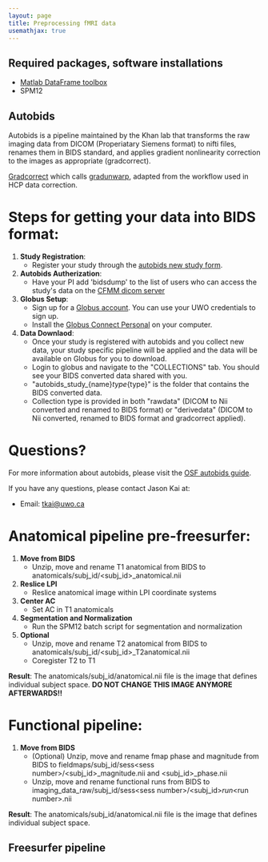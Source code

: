```yaml
---
layout: page
title: Preprocessing fMRI data
usemathjax: true
---
```


## Required packages, software installations

* [Matlab DataFrame toolbox](https://github.com/DiedrichsenLab/dataframe)
* SPM12


## Autobids
Autobids is a pipeline maintained by the Khan lab that transforms the raw imaging data from DICOM (Properiatary Siemens format) to nifti files, renames them in BIDS standard, and applies gradient nonlinearity correction to the images as appropriate (gradcorrect).

[Gradcorrect](https://github.com/khanlab/gradcorrect) which calls [gradunwarp](https://github.com/kaitj/gradunwarp), adapted from the workflow used in HCP data correction. 

# Steps for getting your data into BIDS format:

1. **Study Registration**: 
    - Register your study through the [autobids new study form](https://autobids-uwo.ca/new).
2. **Autobids Autherization**: 
    - Have your PI add 'bidsdump' to the list of users who can access the study's data on the [CFMM dicom server](https://dicom.cfmm.uwo.ca/)
3. **Globus Setup**: 
    - Sign up for a [Globus account](http://app.globus.org/). You can use your UWO credentials to sign up.
    - Install the [Globus Connect Personal](https://www.globus.org/globus-connect-personal) on your computer.
4. **Data Downlaod**: 
    - Once your study is registered with autobids and you collect new data, your study specific pipeline will be applied and the data will be available on Globus for you to download.
    - Login to globus and navigate to the "COLLECTIONS" tab. You should see your BIDS converted data shared with you.
    - "autobids_study_{name}_type_{type}" is the folder that contains the BIDS converted data.
    - Collection type is provided in both "rawdata" (DICOM to Nii converted and renamed to BIDS format) or "derivedata" (DICOM to Nii converted, renamed to BIDS format and gradcorrect applied).

# Questions?
For more information about autobids, please visit the [OSF autobids guide](https://osf.io/k89fh/wiki/autobids/).

If you have any questions, please contact Jason Kai at:
- Email: tkai@uwo.ca

# Anatomical pipeline pre-freesurfer: 

1. **Move from BIDS**
    - Unzip, move and rename T1 anatomical from BIDS to anatomicals/subj_id/&lt;subj_id&gt;_anatomical.nii
2. **Reslice LPI**
    - Reslice anatomical image within LPI coordinate systems
3. **Center AC**
    - Set AC in T1 anatomicals
4. **Segmentation and Normalization** 
    - Run the SPM12 batch script for segmentation and normalization
5. **Optional**
    - Unzip, move and rename T2 anatomical from BIDS to anatomicals/subj_id/&lt;subj_id&gt;_T2anatomical.nii
    - Coregister T2 to T1

**Result**: The anatomicals/subj_id/anatomical.nii file is the image that defines individual subject space. 
**DO NOT CHANGE THIS IMAGE ANYMORE AFTERWARDS!!**

# Functional pipeline:
1. **Move from BIDS**
    - (Optional) Unzip, move and rename fmap phase and magnitude from BIDS to fieldmaps/subj_id/sess&lt;sess number&gt;/&lt;subj_id&gt;_magnitude.nii and &lt;subj_id&gt;_phase.nii
    - Unzip, move and rename functional runs from BIDS to imaging_data_raw/subj_id/sess&lt;sess number&gt;/&lt;subj_id&gt;_run_&lt;run number&gt;.nii


**Result**: The anatomicals/subj_id/anatomical.nii file is the image that defines individual subject space. 


## Freesurfer pipeline 